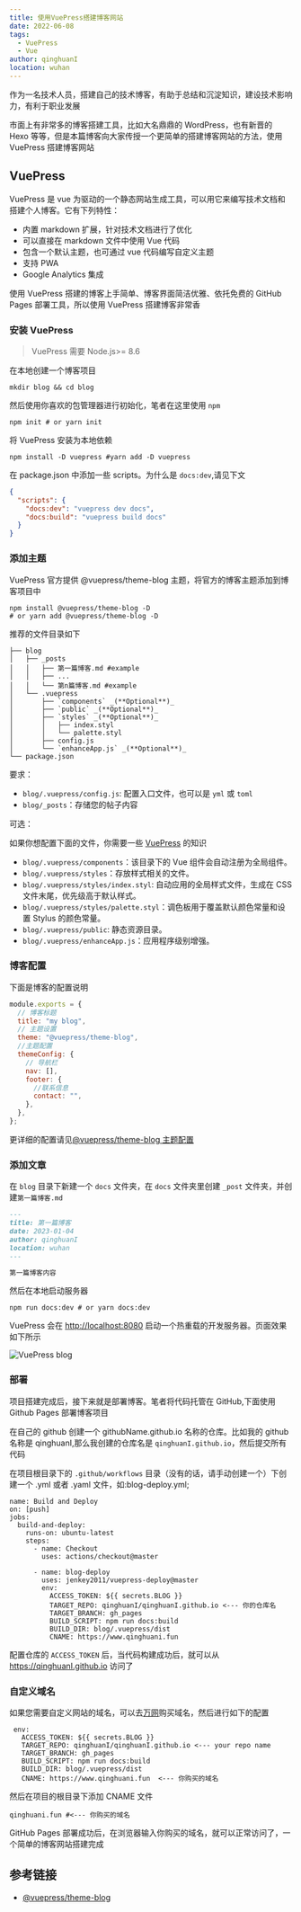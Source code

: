 ```yaml
---
title: 使用VuePress搭建博客网站
date: 2022-06-08
tags:
  - VuePress
  - Vue
author: qinghuanI
location: wuhan
---
```


作为一名技术人员，搭建自己的技术博客，有助于总结和沉淀知识，建设技术影响力，有利于职业发展

市面上有非常多的博客搭建工具，比如大名鼎鼎的 WordPress，也有新晋的 Hexo 等等，但是本篇博客向大家传授一个更简单的搭建博客网站的方法，使用 VuePress 搭建博客网站

## VuePress

VuePress 是 vue 为驱动的一个静态网站生成工具，可以用它来编写技术文档和搭建个人博客。它有下列特性：

- 内置 markdown 扩展，针对技术文档进行了优化
- 可以直接在 markdown 文件中使用 Vue 代码
- 包含一个默认主题，也可通过 vue 代码编写自定义主题
- 支持 PWA
- Google Analytics 集成

使用 VuePress 搭建的博客上手简单、博客界面简洁优雅、依托免费的 GitHub Pages 部署工具，所以使用 VuePress 搭建博客非常香

### 安装 VuePress

> VuePress 需要 Node.js>= 8.6

在本地创建一个博客项目

```shell
mkdir blog && cd blog
```

然后使用你喜欢的包管理器进行初始化，笔者在这里使用 `npm`

```shell
npm init # or yarn init
```

将 VuePress 安装为本地依赖

```shell
npm install -D vuepress #yarn add -D vuepress
```

在 package.json 中添加一些 scripts。为什么是 `docs:dev`,请见下文

```json
{
  "scripts": {
    "docs:dev": "vuepress dev docs",
    "docs:build": "vuepress build docs"
  }
}
```

### 添加主题

VuePress 官方提供 @vuepress/theme-blog 主题，将官方的博客主题添加到博客项目中

```shell
npm install @vuepress/theme-blog -D
# or yarn add @vuepress/theme-blog -D
```

推荐的文件目录如下

```text
├── blog
│   ├── _posts
│   │   ├── 第一篇博客.md #example
│   │   ├── ...
│   │   └── 第n篇博客.md #example
│   └── .vuepress
│       ├── `components` _(**Optional**)_
│       ├── `public` _(**Optional**)_
│       ├── `styles` _(**Optional**)_
│       │   ├── index.styl
│       │   └── palette.styl
│       ├── config.js
│       └── `enhanceApp.js` _(**Optional**)_
└── package.json
```

要求：

- `blog/.vuepress/config.js`: 配置入口文件，也可以是 `yml` 或 `toml`
- `blog/_posts`：存储您的帖子内容

可选：

如果你想配置下面的文件，你需要一些 [VuePress](https://vuepress.vuejs.org/zh/) 的知识

- `blog/.vuepress/components`：该目录下的 Vue 组件会自动注册为全局组件。
- `blog/.vuepress/styles`：存放样式相关的文件。
- `blog/.vuepress/styles/index.styl`: 自动应用的全局样式文件，生成在 CSS 文件末尾，优先级高于默认样式。
- `blog/.vuepress/styles/palette.styl`：调色板用于覆盖默认颜色常量和设置 Stylus 的颜色常量。
- `blog/.vuepress/public`: 静态资源目录。
- `blog/.vuepress/enhanceApp.js`：应用程序级别增强。

### 博客配置

下面是博客的配置说明

```js
module.exports = {
  // 博客标题
  title: "my blog",
  // 主题设置
  theme: "@vuepress/theme-blog",
  //主题配置
  themeConfig: {
    // 导航栏
    nav: [],
    footer: {
      //联系信息
      contact: "",
    },
  },
};
```

更详细的配置请见[@vuepress/theme-blog 主题配置](https://vuepress-theme-blog.billyyyyy3320.com/config/#sitemap)

### 添加文章

在 `blog` 目录下新建一个 `docs` 文件夹，在 `docs` 文件夹里创建 `_post` 文件夹，并创建`第一篇博客.md`

```md
---
title: 第一篇博客
date: 2023-01-04
author: qinghuanI
location: wuhan
---

第一篇博客内容
```

然后在本地启动服务器

```shell
npm run docs:dev # or yarn docs:dev
```

VuePress 会在 [http://localhost:8080](http://localhost:8080/) 启动一个热重载的开发服务器。页面效果如下所示

![VuePress blog](./images/vuepress/vuepress_blog.png)

### 部署

项目搭建完成后，接下来就是部署博客。笔者将代码托管在 GitHub,下面使用 Github Pages 部署博客项目

在自己的 github 创建一个 githubName.github.io 名称的仓库。比如我的 github 名称是 qinghuanI,那么我创建的仓库名是 `qinghuanI.github.io`，然后提交所有代码

在项目根目录下的 `.github/workflows` 目录（没有的话，请手动创建一个）下创建一个 .yml 或者 .yaml 文件，如:blog-deploy.yml;

```textmate
name: Build and Deploy
on: [push]
jobs:
  build-and-deploy:
    runs-on: ubuntu-latest
    steps:
      - name: Checkout
        uses: actions/checkout@master

      - name: blog-deploy
        uses: jenkey2011/vuepress-deploy@master
        env:
          ACCESS_TOKEN: ${{ secrets.BLOG }}
          TARGET_REPO: qinghuanI/qinghuanI.github.io <--- 你的仓库名
          TARGET_BRANCH: gh_pages
          BUILD_SCRIPT: npm run docs:build
          BUILD_DIR: blog/.vuepress/dist
          CNAME: https://www.qinghuani.fun
```

配置仓库的 `ACCESS_TOKEN` 后，当代码构建成功后，就可以从 https://qinghuanI.github.io 访问了

### 自定义域名

如果您需要自定义网站的域名，可以去[万网](https://wanwang.aliyun.com/domain/)购买域名，然后进行如下的配置

```textmate
 env:
   ACCESS_TOKEN: ${{ secrets.BLOG }}
   TARGET_REPO: qinghuanI/qinghuanI.github.io <--- your repo name
   TARGET_BRANCH: gh_pages
   BUILD_SCRIPT: npm run docs:build
   BUILD_DIR: blog/.vuepress/dist
   CNAME: https://www.qinghuani.fun  <--- 你购买的域名
```

然后在项目的根目录下添加 CNAME 文件

```shell
qinghuani.fun #<--- 你购买的域名
```

GitHub Pages 部署成功后，在浏览器输入你购买的域名，就可以正常访问了，一个简单的博客网站搭建完成

## 参考链接

- [@vuepress/theme-blog](https://vuepress-theme-blog.billyyyyy3320.com/#intro)

